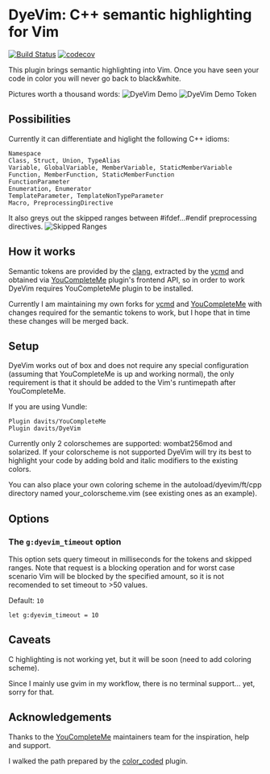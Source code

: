 DyeVim: C++ semantic highlighting for Vim
=========================================

[![Build Status](https://travis-ci.org/davits/DyeVim.svg?branch=master)](https://travis-ci.org/davits/DyeVim)
[![codecov](https://codecov.io/gh/davits/DyeVim/branch/master/graph/badge.svg)](https://codecov.io/gh/davits/DyeVim)


This plugin brings semantic highlighting into Vim.
Once you have seen your code in color you will never go back to black&white.

Pictures worth a thousand words:
![DyeVim Demo](http://i.imgur.com/ASQnHS0.png?1)
![DyeVim Demo Token](http://i.imgur.com/kGhMXab.png?1)

Possibilities
-------------

Currently it can differentiate and higlight the following C++ idioms:

    Namespace
    Class, Struct, Union, TypeAlias
    Variable, GlobalVariable, MemberVariable, StaticMemberVariable
    Function, MemberFunction, StaticMemberFunction
    FunctionParameter
    Enumeration, Enumerator
    TemplateParameter, TemplateNonTypeParameter
    Macro, PreprocessingDirective

It also greys out the skipped ranges between #ifdef...#endif preprocessing directives.
![Skipped Ranges](http://i.imgur.com/049354Y.png?1)

How it works
------------

Semantic tokens are provided by the [clang](http://clang.llvm.org/),
extracted by the [ycmd](https://github.com/davits/ycmd) and obtained via
[YouCompleteMe](https://github.com/davits/YouCompleteMe) plugin's frontend API,
so in order to work DyeVim requires YouCompleteMe plugin to be installed.

Currently I am maintaining my own forks for
[ycmd](https://github.com/davits/ycmd) and
[YouCompleteMe](https://github.com/davits/YouCompleteMe) with changes required
for the semantic tokens to work, but I hope that in time these changes will be
merged back.

Setup
-----

DyeVim works out of box and does not require any special configuration
(assuming that YouCompleteMe is up and working normal), the only requirement
is that it should be added to the Vim's runtimepath after YouCompleteMe.

If you are using Vundle:

    Plugin davits/YouCompleteMe
    Plugin davits/DyeVim

Currently only 2 colorschemes are supported: wombat256mod and solarized.
If your colorscheme is not supported DyeVim will try its best to highlight
your code by adding bold and italic modifiers to the existing colors.

You can also place your own coloring scheme in the autoload/dyevim/ft/cpp
directory named your_colorscheme.vim (see existing ones as an example).

Options
-------

### The `g:dyevim_timeout` option

This option sets query timeout in milliseconds for the tokens and
skipped ranges. Note that request is a blocking operation and for worst case
scenario Vim will be blocked by the specified amount, so it is not recomended to
set timeout to >50 values.

Default: `10`

```viml
let g:dyevim_timeout = 10
```

Caveats
-------

C highlighting is not working yet, but it will be soon
(need to add coloring scheme).

Since I mainly use gvim in my workflow, there is no terminal support... yet,
sorry for that.


Acknowledgements
----------------

Thanks to the [YouCompleteMe](https://github.com/Valloric/YouCompleteMe)
maintainers team for the inspiration, help and support.

I walked the path prepared by the
[color_coded](https://github.com/jeaye/color_coded) plugin.

